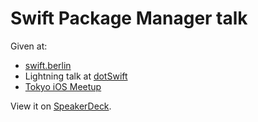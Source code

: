 # Swift Package Manager talk

Given at:

- [swift.berlin][1]
- Lightning talk at [dotSwift][3]
- [Tokyo iOS Meetup][4]

View it on [SpeakerDeck][2].

[1]: http://swift.berlin
[2]: https://speakerdeck.com/neonichu/swift-package-manager
[3]: http://www.dotswift.io
[4]: http://www.meetup.com/TokyoiOSMeetup/events/226293888/